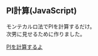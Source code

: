 ## PI計算(JavaScript)

モンテカルロ法でPIを計算するだけ。  
次男に見せるために作りました。

[PIを計算するよ](https://marony.github.io/pi_js/)

